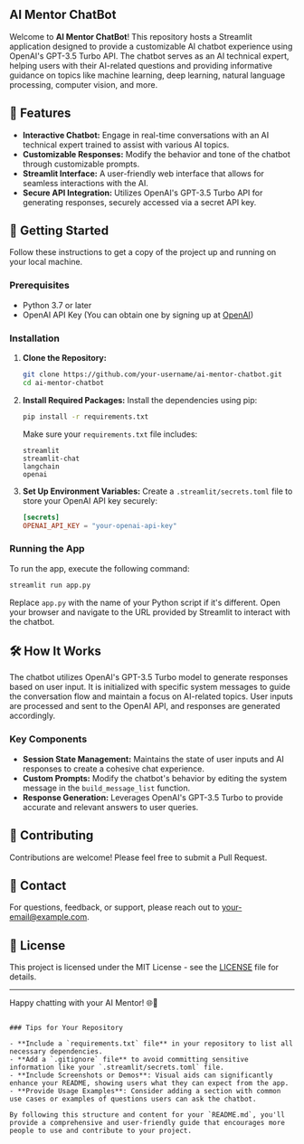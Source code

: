 
## AI Mentor ChatBot

Welcome to **AI Mentor ChatBot**! This repository hosts a Streamlit application designed to provide a customizable AI chatbot experience using OpenAI's GPT-3.5 Turbo API. The chatbot serves as an AI technical expert, helping users with their AI-related questions and providing informative guidance on topics like machine learning, deep learning, natural language processing, computer vision, and more.

## 🌟 Features

- **Interactive Chatbot:** Engage in real-time conversations with an AI technical expert trained to assist with various AI topics.
- **Customizable Responses:** Modify the behavior and tone of the chatbot through customizable prompts.
- **Streamlit Interface:** A user-friendly web interface that allows for seamless interactions with the AI.
- **Secure API Integration:** Utilizes OpenAI's GPT-3.5 Turbo API for generating responses, securely accessed via a secret API key.

## 🚀 Getting Started

Follow these instructions to get a copy of the project up and running on your local machine.

### Prerequisites

- Python 3.7 or later
- OpenAI API Key (You can obtain one by signing up at [OpenAI](https://platform.openai.com/signup))

### Installation

1. **Clone the Repository:**
   ```bash
   git clone https://github.com/your-username/ai-mentor-chatbot.git
   cd ai-mentor-chatbot
   ```

2. **Install Required Packages:**
   Install the dependencies using pip:
   ```bash
   pip install -r requirements.txt
   ```
   Make sure your `requirements.txt` file includes:
   ```text
   streamlit
   streamlit-chat
   langchain
   openai
   ```

3. **Set Up Environment Variables:**
   Create a `.streamlit/secrets.toml` file to store your OpenAI API key securely:
   ```toml
   [secrets]
   OPENAI_API_KEY = "your-openai-api-key"
   ```

### Running the App

To run the app, execute the following command:
```bash
streamlit run app.py
```

Replace `app.py` with the name of your Python script if it's different. Open your browser and navigate to the URL provided by Streamlit to interact with the chatbot.

## 🛠 How It Works

The chatbot utilizes OpenAI's GPT-3.5 Turbo model to generate responses based on user input. It is initialized with specific system messages to guide the conversation flow and maintain a focus on AI-related topics. User inputs are processed and sent to the OpenAI API, and responses are generated accordingly.

### Key Components

- **Session State Management:** Maintains the state of user inputs and AI responses to create a cohesive chat experience.
- **Custom Prompts:** Modify the chatbot's behavior by editing the system message in the `build_message_list` function.
- **Response Generation:** Leverages OpenAI's GPT-3.5 Turbo to provide accurate and relevant answers to user queries.

## 🤝 Contributing

Contributions are welcome! Please feel free to submit a Pull Request.

## 📧 Contact

For questions, feedback, or support, please reach out to [your-email@example.com](mailto:your-email@example.com).

## 📜 License

This project is licensed under the MIT License - see the [LICENSE](LICENSE) file for details.

---

Happy chatting with your AI Mentor! 🌐🤖
```

### Tips for Your Repository

- **Include a `requirements.txt` file** in your repository to list all necessary dependencies.
- **Add a `.gitignore` file** to avoid committing sensitive information like your `.streamlit/secrets.toml` file.
- **Include Screenshots or Demos**: Visual aids can significantly enhance your README, showing users what they can expect from the app.
- **Provide Usage Examples**: Consider adding a section with common use cases or examples of questions users can ask the chatbot.

By following this structure and content for your `README.md`, you'll provide a comprehensive and user-friendly guide that encourages more people to use and contribute to your project.
